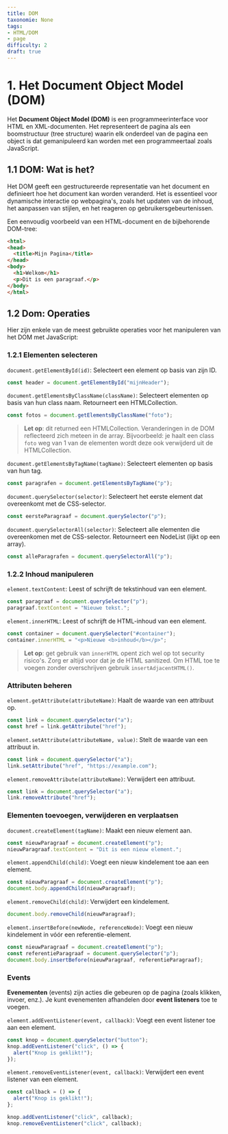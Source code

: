 ```yaml
---
title: DOM
taxonomie: None
tags:
- HTML/DOM
- page
difficulty: 2
draft: true 
---
```


# 1. Het Document Object Model (DOM)
Het **Document Object Model (DOM)** is een programmeerinterface voor HTML en XML-documenten. Het representeert de pagina als een boomstructuur (tree structure) waarin elk onderdeel van de pagina een object is dat gemanipuleerd kan worden met een programmeertaal zoals JavaScript.

## 1.1 DOM: Wat is het?
Het DOM geeft een gestructureerde representatie van het document en definieert hoe het document kan worden veranderd. Het is essentieel voor dynamische interactie op webpagina's, zoals het updaten van de inhoud, het aanpassen van stijlen, en het reageren op gebruikersgebeurtenissen.

Een eenvoudig voorbeeld van een HTML-document en de bijbehorende DOM-tree:

```html
<html>
<head>
  <title>Mijn Pagina</title>
</head>
<body>
  <h1>Welkom</h1>
  <p>Dit is een paragraaf.</p>
</body>
</html>
```

## 1.2 Dom: Operaties
Hier zijn enkele van de meest gebruikte operaties voor het manipuleren van het DOM met JavaScript:

### 1.2.1 Elementen selecteren
`document.getElementById(id)`: Selecteert een element op basis van zijn ID.
```javascript
const header = document.getElementById("mijnHeader");
```

`document.getElementsByClassName(className)`: Selecteert elementen op basis van hun class naam. Retourneert een HTMLCollection.

```javascript
const fotos = document.getElementsByClassName("foto");
```
> **Let op**: dit returned een HTMLCollection. Veranderingen in de DOM reflecteerd zich meteen in de array. Bijvoorbeeld: je haalt een class `foto` weg van 1 van de elementen wordt deze ook verwijderd uit de HTMLCollection.

`document.getElementsByTagName(tagName)`: Selecteert elementen op basis van hun tag.
```javascript
const paragrafen = document.getElementsByTagName("p");
```

`document.querySelector(selector)`: Selecteert het eerste element dat overeenkomt met de CSS-selector.
```javascript
const eersteParagraaf = document.querySelector("p");
```

`document.querySelectorAll(selector)`: Selecteert alle elementen die overeenkomen met de CSS-selector. Retourneert een NodeList (lijkt op een array).
```javascript
const alleParagrafen = document.querySelectorAll("p");
```

### 1.2.2 Inhoud manipuleren
`element.textContent`: Leest of schrijft de tekstinhoud van een element.
```javascript
const paragraaf = document.querySelector("p");
paragraaf.textContent = "Nieuwe tekst.";
```

`element.innerHTML`: Leest of schrijft de HTML-inhoud van een element.
```javascript
const container = document.querySelector("#container");
container.innerHTML = "<p>Nieuwe <b>inhoud</b></p>";
```

> **Let op**: get gebruik van `innerHTML` opent zich wel op tot security risico's. Zorg er altijd voor dat je de HTML sanitized. Om HTML toe te voegen zonder overschrijven gebruik `insertAdjacentHTML()`.

### Attributen beheren
`element.getAttribute(attributeName)`: Haalt de waarde van een attribuut op.
```javascript
const link = document.querySelector("a");
const href = link.getAttribute("href");
```

`element.setAttribute(attributeName, value)`: Stelt de waarde van een attribuut in.
```javascript
const link = document.querySelector("a");
link.setAttribute("href", "https://example.com");
```

`element.removeAttribute(attributeName)`: Verwijdert een attribuut.
```javascript
const link = document.querySelector("a");
link.removeAttribute("href");
```

### Elementen toevoegen, verwijderen en verplaatsen
`document.createElement(tagName)`: Maakt een nieuw element aan.
```javascript
const nieuwParagraaf = document.createElement("p");
nieuwParagraaf.textContent = "Dit is een nieuw element.";
```

`element.appendChild(child)`: Voegt een nieuw kindelement toe aan een element.
```javascript
const nieuwParagraaf = document.createElement("p");
document.body.appendChild(nieuwParagraaf);
```

`element.removeChild(child)`: Verwijdert een kindelement.
```javascript
document.body.removeChild(nieuwParagraaf);
```

`element.insertBefore(newNode, referenceNode)`: Voegt een nieuw kindelement in vóór een referentie-element.
```javascript
const nieuwParagraaf = document.createElement("p");
const referentieParagraaf = document.querySelector("p");
document.body.insertBefore(nieuwParagraaf, referentieParagraaf);
```

### Events
**Evenementen** (events) zijn acties die gebeuren op de pagina (zoals klikken, invoer, enz.). Je kunt evenementen afhandelen door **event listeners** toe te voegen.

`element.addEventListener(event, callback)`: Voegt een event listener toe aan een element.
```javascript
const knop = document.querySelector("button");
knop.addEventListener("click", () => {
  alert("Knop is geklikt!");
});
```

`element.removeEventListener(event, callback)`: Verwijdert een event listener van een element.
```javascript
const callback = () => {
  alert("Knop is geklikt!");
};

knop.addEventListener("click", callback);
knop.removeEventListener("click", callback);
```